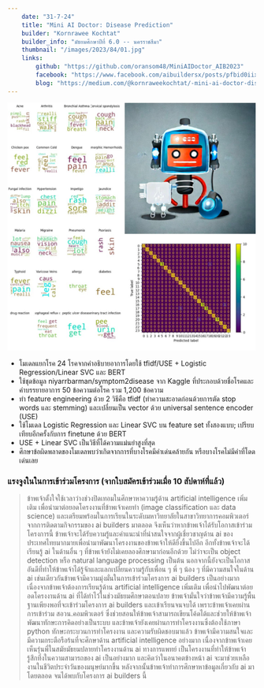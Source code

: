 ```yaml
---
    date: "31-7-24"
    title: "Mini AI Doctor: Disease Prediction"
    builder: "Kornrawee Kochtat"
    builder_info: "มัธยมศึกษาปีที่ 6.0 -- นครราชสีมา"
    thumbnail: "/images/2023/84/01.jpg"
    links:
        github: "https://github.com/oransom48/MiniAIDoctor_AIB2023"
        facebook: "https://www.facebook.com/aibuildersx/posts/pfbid0iixEu2wqMYK5j6xYHmpQkM2NeD4aP8JYPqA8xikhk7oSNc63kJ3G5zZeLKAeJTbUl"
        blog: "https://medium.com/@kornraweekochtat/️-mini-ai-doctor-disease-prediction-4f5eea489d65"
---
```


![image](/images/2023/84/01.jpg)

- โมเดลแยกโรค 24 โรคจากคำอธิบายอาการโดยใช้ tfidf/USE + Logistic Regression/Linear SVC และ BERT
- ใช้ชุดข้อมูล niyarrbarman/symptom2disease จาก Kaggle ที่ประกอบด้วยชื่อโรคและคำบรรยายอาการ 50 ข้อความต่อโรค รวม 1,200 ข้อความ
- ทำ feature engineering ด้วย 2 วิธีคือ tfidf (ทำความสะอาดก่อนด้วยการตัด stop words และ stemming) และเปลี่ยนเป็น vector ด้วย universal sentence encoder (USE)
- ใช้โมเดล Logistic Regression และ Linear SVC บน feature set ทั้งสองแบบ; เปรียบเทียบอีกครั้งกับการ finetune ด้วย BERT
- USE + Linear SVC เป็นวิธีที่ได้ความแม่นยำสูงที่สุด
- ศึกษาข้อผิดพลาดของโมเดลพบว่าเกิดจากการที่บางโรคมีคำเด่นคล้ายกัน หรือบางโรคไม่มีคำที่โดดเด่นเลย

### แรงจูงในในการเข้าร่วมโครงการ (จากใบสมัครเข้าร่วมเมื่อ 10 สัปดาห์ที่แล้ว)

> ข้าพเจ้าตั้งใจใช้เวลาว่างช่วงปิดเทอมในศึกษาหาความรู้ด้าน artificial intelligence เพิ่มเติม เพื่อนำมาต่อยอดโครงงานที่ข้าพเจ้าเคยทำ (image classification และ data science) และเตรียมพร้อมในการเรียนในระดับมหาวิทยาลัยในสาขาวิทยาการคอมพิวเตอร์ จากการติดตามกิจกรรมของ ai builders มาตลอด จึงเห็นว่าหากข้าพเจ้าได้รับโอกาสเข้าร่วมโครงการนี้ ข้าพเจ้าจะได้รับความรู้และคำแนะนำที่น่าสนใจจากผู้เชี่ยวชาญด้าน ai ของประเทศไทยมากมายเพื่อนำมาพัฒนาโครงงานของข้าพเจ้าให้ดียิ่งขึ้นไปอีก อีกทั้งข้าพเจ้าจะได้เรียนรู้ ai ในด้านอื่น ๆ ที่ข้าพเจ้ายังไม่เคยลองศึกษามาก่อนอีกด้วย ไม่ว่าจะเป็น object detection หรือ natural language processing เป็นต้น นอกจากนี้ยังจะเป็นโอกาสอันดีที่ทำให้ข้าพเจ้าได้รู้จักและแลกเปลี่ยนความรู้กับเพื่อน ๆ พี่ ๆ น้อง ๆ ที่มีความสนใจในด้าน ai เช่นเดียวกันข้าพเจ้ามีความมุ่งมั่นในการเข้าร่วมโครงการ ai builders เป็นอย่างมาก เนื่องจากข้าพเจ้าต้องการเรียนรู้ด้าน artificial intelligence เพิ่มเติม เพื่อนำไปพัฒนาต่อยอดโครงงานด้าน ai ที่ได้ทำไว้ในช่วงมัธยมศึกษาตอนปลาย ข้าพเจ้ามั่นใจว่าข้าพเจ้ามีความรู้พื้นฐานเพียงพอที่จะเข้าร่วมโครงการ ai builders และเข้าเรียนจนจบได้ เพราะข้าพเจ้าเคยผ่านการเข้าร่วม สอวน.คอมพิวเตอร์ ซึ่งช่วยสอนให้ข้าพเจ้าสามารถเขียนโค้ดได้และช่วยให้ข้าพเจ้าพัฒนาทักษะการคิดอย่างเป็นระบบ และข้าพเจ้ายังเคยผ่านการทำโครงงานซึ่งต้องใช้ภาษา python ทักษะกระบวนการทำโครงงาน และความรับผิดชอบมาแล้ว ข้าพเจ้ามีความสนใจและมีความกระตือรือร้นที่จะศึกษาด้าน artificial intelligence อย่างมาก เนื่องจากข้าพเจ้าเคยเห็นรุ่นพี่ในสมัยมัธยมปลายทำโครงงานด้าน ai ทางการแพทย์ เป็นโครงงานที่ทำให้ข้าพเจ้ารู้สึกทึ่งในความสามารถของ ai เป็นอย่างมาก และคิดว่าในอนาคตข้างหน้า ai จะมาช่วยเหลืองานในชีวิตประจำวันของมนุษย์มากขึ้น หลังจากนั้นข้าพเจ้าทำการศึกษาหาข้อมูลเกี่ยวกับ ai มาโดยตลอด จนได้พบกับโครงการ ai builders นี้
    